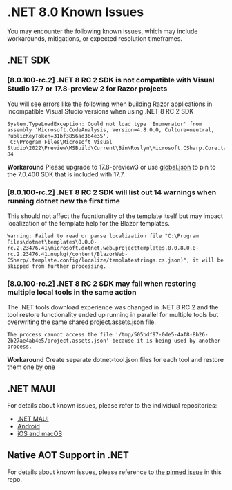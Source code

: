 # .NET 8.0 Known Issues

You may encounter the following known issues, which may include workarounds, mitigations, or expected resolution timeframes.

## .NET SDK

### [8.0.100-rc.2] .NET 8 RC 2 SDK is not compatible with Visual Studio 17.7 or 17.8-preview 2 for Razor projects

You will see errors like the following when building Razor applications in incompatible Visual Studio versions when using .NET 8 RC 2 SDK
```
System.TypeLoadException: Could not load type 'Enumerator' from assembly 'Microsoft.CodeAnalysis, Version=4.8.0.0, Culture=neutral, PublicKeyToken=31bf3856ad364e35'. 
 C:\Program Files\Microsoft Visual Studio\2022\Preview\MSBuild\Current\Bin\Roslyn\Microsoft.CSharp.Core.targets 84
```
**Workaround** Please upgrade to 17.8-preview3 or use [global.json](https://learn.microsoft.com/dotnet/core/tools/global-json) to pin to the 7.0.400 SDK that is included with 17.7.

### [8.0.100-rc.2] .NET 8 RC 2 SDK will list out 14 warnings when running dotnet new the first time

This should not affect the fucntionality of the template itself but may impact localization of the template help for the Blazor templates.

```
Warning: Failed to read or parse localization file "C:\Program Files\dotnet\templates\8.0.0-rc.2.23476.41\microsoft.dotnet.web.projecttemplates.8.0.8.0.0-rc.2.23476.41.nupkg(/content/BlazorWeb-CSharp/.template.config/localize/templatestrings.cs.json)", it will be skipped from further processing.
```

### [8.0.100-rc.2] .NET 8 RC 2 SDK may fail when restoring multiple local tools in the same action
The .NET tools download experience was changed in .NET 8 RC 2 and the tool restore functionality ended up running in parallel for multiple tools but overwriting the same shared project.assets.json file.
```
The process cannot access the file '/tmp/505bdf97-0de5-4af8-8b26-2b27ae4ab4e5/project.assets.json' because it is being used by another process.
```
**Workaround** Create separate dotnet-tool.json files for each tool and restore them one by one

## .NET MAUI

For details about known issues, please refer to the individual repositories:

- [.NET MAUI](https://github.com/dotnet/maui/wiki/Known-Issues/)
- [Android](https://github.com/xamarin/xamarin-android/wiki/Known-issues-in-.NET)
- [iOS and macOS](https://github.com/xamarin/xamarin-macios/wiki/Known-issues-in-.NET8)

## Native AOT Support in .NET

For details about known issues, please reference to [the pinned issue](https://github.com/dotnet/core/issues/8288) in this repo.
